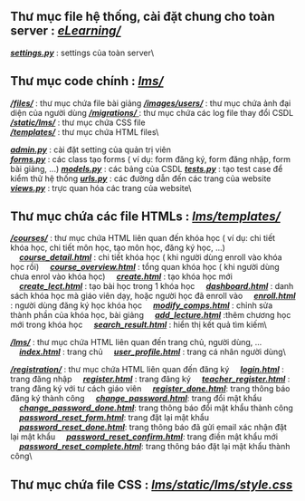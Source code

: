 ## Thư mục file hệ thống, cài đặt chung cho toàn server : [*eLearning/*](https://github.com/longnp030/BaiTapLonWeb/tree/master/eLearning)

[***settings.py***](https://github.com/longnp030/BaiTapLonWeb/blob/master/eLearning/settings.py) : settings của toàn server\

## Thư mục code chính : [***lms/***](https://github.com/longnp030/BaiTapLonWeb/tree/master/lms)

[***/files/***](https://github.com/longnp030/BaiTapLonWeb/tree/master/lms/files) : thư mục chứa file bài giảng
[***/images/users/***](https://github.com/longnp030/BaiTapLonWeb/tree/master/lms/images/users) : thư mục chứa ảnh đại diện của người dùng
[***/migrations/*** ](https://github.com/longnp030/BaiTapLonWeb/tree/master/lms/migrations): thư mục chứa các log file thay đổi CSDL
[***/static/lms/***](https://github.com/longnp030/BaiTapLonWeb/tree/master/lms/static/lms) : thư mục chứa CSS file\
[***/templates/***](https://github.com/longnp030/BaiTapLonWeb/tree/master/lms/templates) : thư mục chứa HTML files\

[***admin.py***](https://github.com/longnp030/BaiTapLonWeb/blob/master/lms/admin.py) : cài đặt setting của quản trị viên\
[***forms.py***](https://github.com/longnp030/BaiTapLonWeb/blob/master/lms/forms.py) : các class tạo forms ( ví dụ: form đăng ký, form đăng nhập, form bài giảng, ...)
[***models.py***](https://github.com/longnp030/BaiTapLonWeb/blob/master/lms/models.py) : các bảng của CSDL
[***tests.py***](https://github.com/longnp030/BaiTapLonWeb/blob/master/lms/models.py) : tạo test case để kiểm thử hệ thống
[***urls.py***](https://github.com/longnp030/BaiTapLonWeb/blob/master/lms/urls.py) : các đường dẫn đến các trang của website
[***views.py***](https://github.com/longnp030/BaiTapLonWeb/blob/master/lms/views.py) : trực quan hóa các trang của website\

## Thư mục chứa các file HTMLs : [*lms/templates/*](https://github.com/longnp030/BaiTapLonWeb/tree/master/lms/templates)

[***/courses/***](https://github.com/longnp030/BaiTapLonWeb/tree/master/lms/templates/courses) : thư mục chứa HTML liên quan đến khóa học ( ví dụ: chi tiết khóa học, chi tiết môn học, tạo môn học, đăng ký học, ...)
&nbsp;&nbsp;&nbsp;&nbsp;[***course_detail.html***](https://github.com/longnp030/BaiTapLonWeb/blob/master/lms/templates/courses/course_detail.html) : chi tiết khóa học ( khi người dùng enroll vào khóa học rồi)
&nbsp;&nbsp;&nbsp;&nbsp;[***course_overview.html***](https://github.com/longnp030/BaiTapLonWeb/blob/master/lms/templates/courses/course_overview.html) : tổng quan khóa học ( khi người dùng chưa enrol vào khóa học)
&nbsp;&nbsp;&nbsp;&nbsp;[***create.html***](https://github.com/longnp030/BaiTapLonWeb/blob/master/lms/templates/courses/create.html) : tạo khóa học mới
&nbsp;&nbsp;&nbsp;&nbsp;[***create_lect.html***](https://github.com/longnp030/BaiTapLonWeb/blob/master/lms/templates/courses/create_lect.html) : tạo bài học trong 1 khóa học
&nbsp;&nbsp;&nbsp;&nbsp;[***dashboard.html***](https://github.com/longnp030/BaiTapLonWeb/blob/master/lms/templates/courses/dashboard.html) : danh sách khóa học mà giáo viên dạy, hoặc người học đã enroll vào
&nbsp;&nbsp;&nbsp;&nbsp;[***enroll.html***](https://github.com/longnp030/BaiTapLonWeb/blob/master/lms/templates/courses/enroll.html) : người dùng đăng ký học khóa học
&nbsp;&nbsp;&nbsp;&nbsp;[***modify_comps.html***](https://github.com/longnp030/BaiTapLonWeb/blob/master/lms/templates/courses/modify_comps.html) : chỉnh sửa thành phần của khóa học, bài giảng
&nbsp;&nbsp;&nbsp;&nbsp;[***add_lecture.html***](https://github.com/longnp030/BaiTapLonWeb/blob/master/lms/templates/courses/add_lecture.html) :thêm chương học mới trong khóa học
&nbsp;&nbsp;&nbsp;&nbsp;[***search_result.html***](https://github.com/longnp030/BaiTapLonWeb/blob/master/lms/templates/courses/search_result.html) : hiển thị kết quả tìm kiếm\

[***/lms/***](https://github.com/longnp030/BaiTapLonWeb/tree/master/lms/templates/lms) : thư mục chứa HTML liên quan đến trang chủ, người dùng, ...
&nbsp;&nbsp;&nbsp;&nbsp;[***index.html***](https://github.com/longnp030/BaiTapLonWeb/blob/master/lms/templates/lms/index1.html) : trang chủ
&nbsp;&nbsp;&nbsp;&nbsp;[***user_profile.html***](https://github.com/longnp030/BaiTapLonWeb/blob/master/lms/templates/lms/user_profile.html) : trang cá nhân người dùng\

[***/registration/***](https://github.com/longnp030/BaiTapLonWeb/tree/master/lms/templates/registration) : thư mục chứa HTML liên quan đến đăng ký
&nbsp;&nbsp;&nbsp;&nbsp;[***login.html***](https://github.com/longnp030/BaiTapLonWeb/blob/master/lms/templates/registration/login.html) : trang đăng nhập
&nbsp;&nbsp;&nbsp;&nbsp;[***register.html***](https://github.com/longnp030/BaiTapLonWeb/blob/master/lms/templates/registration/register.html) : trang đăng ký
&nbsp;&nbsp;&nbsp;&nbsp;[***teacher_register.html***](https://github.com/longnp030/BaiTapLonWeb/blob/master/lms/templates/registration/teacher_register.html) : trang đăng ký với tư cách giáo viên
&nbsp;&nbsp;&nbsp;&nbsp;[***register_done.html***](https://github.com/longnp030/BaiTapLonWeb/blob/master/lms/templates/registration/register_done.html): trang thông báo đăng ký thành công
&nbsp;&nbsp;&nbsp;&nbsp;[***change_password.html***](https://github.com/longnp030/BaiTapLonWeb/blob/master/lms/templates/registration/change_password.html): trang đổi mật khẩu
&nbsp;&nbsp;&nbsp;&nbsp;[***change_password_done.html***](https://github.com/longnp030/BaiTapLonWeb/blob/master/lms/templates/registration/change_password_done.html): trang thông báo đổi mật khẩu thành công
&nbsp;&nbsp;&nbsp;&nbsp;[***password_reset_form.html***](https://github.com/longnp030/BaiTapLonWeb/blob/master/lms/templates/registration/password_reset_form.html): trang đặt lại mật khẩu
&nbsp;&nbsp;&nbsp;&nbsp;[***password_reset_done.html***](https://github.com/longnp030/BaiTapLonWeb/blob/master/lms/templates/registration/password_reset_done.html): trang thông báo đã gửi email xác nhận đặt lại mật khẩu
&nbsp;&nbsp;&nbsp;&nbsp;[***password_reset_confirm.html***](https://github.com/longnp030/BaiTapLonWeb/blob/master/lms/templates/registration/password_reset_confirm.html): trang điền mật khẩu mới
&nbsp;&nbsp;&nbsp;&nbsp;[***password_reset_complete.html***](https://github.com/longnp030/BaiTapLonWeb/blob/master/lms/templates/registration/password_reset_complete.html): trang thông báo đặt lại mật khẩu thành công\

## Thư mục chứa file CSS : [*lms/static/lms/style.css*](https://github.com/longnp030/BaiTapLonWeb/blob/master/lms/static/lms/style.css)

